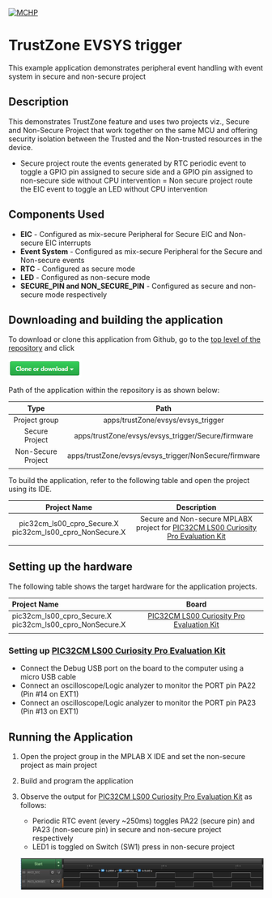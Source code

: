 [![MCHP](https://www.microchip.com/ResourcePackages/Microchip/assets/dist/images/logo.png)](https://www.microchip.com)

# TrustZone EVSYS trigger

This example application demonstrates peripheral event handling with event system in secure and non-secure project

## Description

This demonstrates TrustZone feature and uses two projects viz., Secure and Non-Secure Project that work together on the same MCU and offering security isolation between the Trusted and the Non-trusted resources in the device.

- Secure project route the events generated by RTC periodic event to toggle a GPIO pin assigned to secure side and a GPIO pin assigned to non-secure side without CPU intervention
= Non secure project route the EIC event to toggle an LED without CPU intervention

## Components Used

- **EIC** - Configured as mix-secure Peripheral for Secure EIC and Non-secure EIC interrupts
- **Event System** - Configured as mix-secure Peripheral for the Secure and Non-secure events
- **RTC** - Configured as secure mode
- **LED** - Configured as non-secure mode
- **SECURE_PIN and NON_SECURE_PIN** - Configured as secure and non-secure mode respectively

## Downloading and building the application

To download or clone this application from Github, go to the [top level of the repository](https://github.com/Microchip-MPLAB-Harmony/csp_apps_pic32cm_le00_ls00) and click

![clone](../../../../docs/images/clone.png)

Path of the application within the repository is as shown below:

| Type        | Path                         |
|:-----------:|:----------------------------:|
| Project group | apps/trustZone/evsys/evsys_trigger |
|Secure Project|  apps/trustZone/evsys/evsys_trigger/Secure/firmware |
|Non-Secure Project|  apps/trustZone/evsys/evsys_trigger/NonSecure/firmware |
||||

To build the application, refer to the following table and open the project using its IDE.

| Project Name      | Description                                    |
| :-----------------: | :----------------------------------------------: |
| pic32cm_ls00_cpro_Secure.X <br> pic32cm_ls00_cpro_NonSecure.X | Secure and Non-secure MPLABX project for [PIC32CM LS00 Curiosity Pro Evaluation Kit]() |
|||

## Setting up the hardware

The following table shows the target hardware for the application projects.

| Project Name| Board|
|:---------|:---------:|
| pic32cm_ls00_cpro_Secure.X <br> pic32cm_ls00_cpro_NonSecure.X | [PIC32CM LS00 Curiosity Pro Evaluation Kit]() |
|||

### Setting up [PIC32CM LS00 Curiosity Pro Evaluation Kit]()

- Connect the Debug USB port on the board to the computer using a micro USB cable
- Connect an oscilloscope/Logic analyzer to monitor the PORT pin PA22 (Pin #14 on EXT1)
- Connect an oscilloscope/Logic analyzer to monitor the PORT pin PA23 (Pin #13 on EXT1)

## Running the Application

1. Open the project group in the MPLAB X IDE and set the non-secure project as main project
2. Build and program the application
3. Observe the output for [PIC32CM LS00 Curiosity Pro Evaluation Kit]() as follows:
    - Periodic RTC event (every ~250ms) toggles PA22 (secure pin) and PA23 (non-secure pin) in secure and non-secure project respectively
    - LED1 is toggled on Switch (SW1) press in non-secure project

    ![output](images/output_evsys_trigger.png)